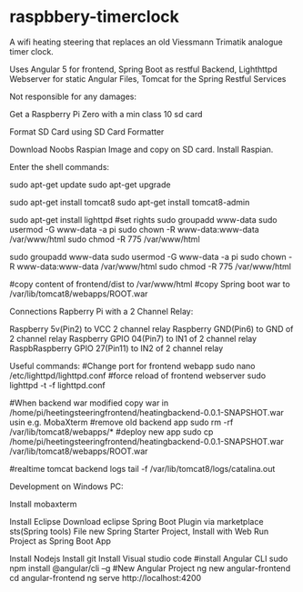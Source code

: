 # raspbbery-timerclock
A wifi heating steering that replaces an old Viessmann Trimatik analogue timer clock.


Uses Angular 5 for frontend, Spring Boot as restful Backend, Lighthttpd Webserver for static Angular Files, Tomcat for the Spring Restful Services



Not responsible for any damages:



Get a Raspberry Pi Zero with a min class 10 sd card

Format SD Card using SD Card Formatter

Download Noobs Raspian Image and copy on SD card. Install Raspian.

Enter the shell commands:

sudo apt-get update
sudo apt-get upgrade

sudo apt-get install tomcat8
sudo apt-get install tomcat8-admin

sudo apt-get install lighttpd
#set rights
sudo groupadd www-data
sudo usermod -G www-data -a pi
sudo chown -R www-data:www-data /var/www/html
sudo chmod -R 775 /var/www/html

sudo groupadd www-data
sudo usermod -G www-data -a pi
sudo chown -R www-data:www-data /var/www/html
sudo chmod -R 775 /var/www/html


#copy content of frontend/dist to /var/www/html
#copy Spring boot war to /var/lib/tomcat8/webapps/ROOT.war


Connections Rapberry Pi with a 2 Channel Relay:

Raspberry 5v(Pin2) to VCC 2 channel relay
Raspberry GND(Pin6) to GND of 2 channel relay
Raspberry GPIO 04(Pin7) to IN1 of 2 channel relay
RaspbRaspberry GPIO 27(Pin11) to IN2 of 2 channel relay




Useful commands:
#Change port for frontend webapp
sudo nano /etc/lighttpd/lighttpd.conf
#force reload of frontend webserver
sudo lighttpd -t -f lighttpd.conf


#When backend war modified copy war in /home/pi/heetingsteeringfrontend/heatingbackend-0.0.1-SNAPSHOT.war usin e.g. MobaXterm
#remove old backend app
sudo rm -rf /var/lib/tomcat8/webapps/*
#deploy new app
sudo cp /home/pi/heetingsteeringfrontend/heatingbackend-0.0.1-SNAPSHOT.war /var/lib/tomcat8/webapps/ROOT.war

#realtime tomcat backend logs
tail -f /var/lib/tomcat8/logs/catalina.out


Development on Windows PC:

Install mobaxterm

Install Eclipse
Download eclipse Spring Boot Plugin via marketplace sts(Spring tools)
File new Spring Starter Project, Install with Web 
Run Project as Spring Boot App

Install Nodejs
Install git
Install Visual studio code
#install Angular CLI
sudo npm install @angular/cli –g
#New Angular Project
ng new angular-frontend
cd angular-frontend
ng serve
http://localhost:4200

